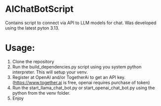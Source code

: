 # AIChatBotScript
Contains script to connect via API to LLM models for chat.
Was developed using the latest pyton 3.13.

# Usage:
1. Clone the repository
2. Run the build_dependencies.py script using you system python interpreter. This will setup your venv.
3. Register at OpenAI and/or TogetherAi to get an API key. (https://www.together.ai is free, openai requires purchase of token)
4. Run the start_llama_chat_bot.py or start_openai_chat_bot.py using the python from the venv folder.
5. Enjoy

